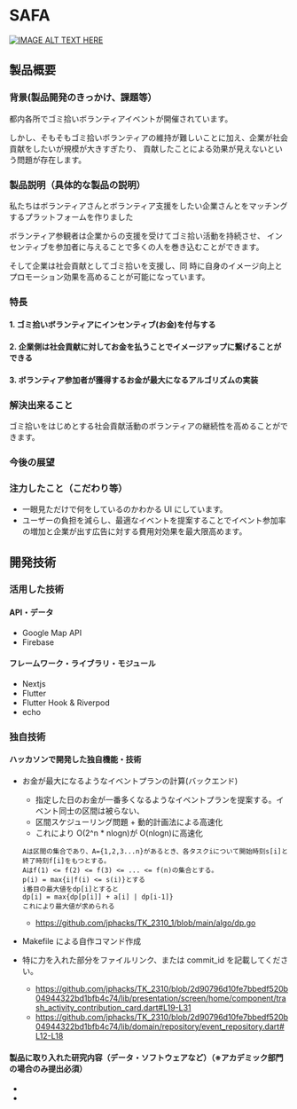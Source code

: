 # SAFA

[![IMAGE ALT TEXT HERE](https://jphacks.com/wp-content/uploads/2023/07/JPHACKS2023_ogp.png)](https://www.youtube.com/watch?v=yYRQEdfGjEg)

## 製品概要

### 背景(製品開発のきっかけ、課題等）

都内各所でゴミ拾いボランティアイベントが開催されています。

しかし、そもそもゴミ拾いボランティアの維持が難しいことに加え、企業が社会貢献をしたいが規模が大きすぎたり、
貢献したことによる効果が見えないという問題が存在します。

### 製品説明（具体的な製品の説明）

私たちはボランティアさんとボランティア支援をしたい企業さんとをマッチングするプラットフォームを作りました

ボランティア参観者は企業からの支援を受けてゴミ拾い活動を持続させ、
インセンティブを参加者に与えることで多くの人を巻き込むことができます。

そして企業は社会貢献としてゴミ拾いを支援し、同
時に自身のイメージ向上とプロモーション効果を高めることが可能になっています。

### 特長

#### 1. ゴミ拾いボランティアにインセンティブ(お金)を付与する

#### 2. 企業側は社会貢献に対してお金を払うことでイメージアップに繋げることができる

#### 3. ボランティア参加者が獲得するお金が最大になるアルゴリズムの実装

### 解決出来ること

ゴミ拾いをはじめとする社会貢献活動のボランティアの継続性を高めることができます。

### 今後の展望

### 注力したこと（こだわり等）

- 一眼見ただけで何をしているのかわかる UI にしています。
- ユーザーの負担を減らし、最適なイベントを提案することでイベント参加率の増加と企業が出す広告に対する費用対効果を最大限高めます。

## 開発技術

### 活用した技術

#### API・データ

- Google Map API
- Firebase

#### フレームワーク・ライブラリ・モジュール

- Nextjs
- Flutter
- Flutter Hook & Riverpod
- echo

### 独自技術

#### ハッカソンで開発した独自機能・技術

- お金が最大になるようなイベントプランの計算(バックエンド)

  - 指定した日のお金が一番多くなるようなイベントプランを提案する。イベント同士の区間は被らない、
  - 区間スケジューリング問題 + 動的計画法による高速化
  - これにより O(2^n \* nlogn)が O(nlogn)に高速化

  ```
  Aは区間の集合であり、A={1,2,3...n}があるとき、各タスクiについて開始時刻s[i]と終了時刻f[i]をもつとする。
  Aはf(1) <= f(2) <= f(3) <= ... <= f(n)の集合とする。
  p(i) = max{i|f(i) <= s(i)}とする
  i番目の最大値をdp[i]とすると
  dp[i] = max{dp[p[i]] + a[i] | dp[i-1]}
  これにより最大値が求められる
  ```

  - https://github.com/jphacks/TK_2310_1/blob/main/algo/dp.go

- Makefile による自作コマンド作成
- 特に力を入れた部分をファイルリンク、または commit_id を記載してください。
  - https://github.com/jphacks/TK_2310/blob/2d90796d10fe7bbedf520b04944322bd1bfb4c74/lib/presentation/screen/home/component/trash_activity_contribution_card.dart#L19-L31
  - https://github.com/jphacks/TK_2310/blob/2d90796d10fe7bbedf520b04944322bd1bfb4c74/lib/domain/repository/event_repository.dart#L12-L18

#### 製品に取り入れた研究内容（データ・ソフトウェアなど）（※アカデミック部門の場合のみ提出必須）

-
-
